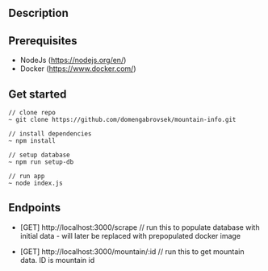 ## Description



## Prerequisites

- NodeJs (<https://nodejs.org/en/>)
- Docker (<https://www.docker.com/>)

## Get started

```
// clone repo
~ git clone https://github.com/domengabrovsek/mountain-info.git

// install dependencies
~ npm install 

// setup database
~ npm run setup-db 

// run app
~ node index.js
```

## Endpoints

- [GET] http://localhost:3000/scrape // run this to populate database with initial data - will later be replaced with prepopulated docker image

- [GET] http://localhost:3000/mountain/:id // run this to get mountain data. ID is mountain id

